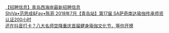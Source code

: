   
[【招聘信息】青岛西海岸最新招聘信息](http://www.dianyue.me/archives/863/f1k7e94x8c8ynadw/)  
[ShiVa•范思成&amp;Fay•陈菲 2018年7月【青岛站】第17届 SA萨奇南达瑜伽传承师资认证200小时](http://www.dianyue.me/archives/595/kfr04185qhwqdtzj/)  
[还在抖音打卡？八大名师空降重庆首届健身瑜伽文化节，等你开撩](http://www.dianyue.me/archives/693/ubgd6vl46zt6dw6o/)